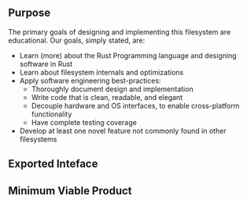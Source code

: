 ## Purpose

The primary goals of designing and implementing this filesystem are educational. Our goals, simply stated, are:
- Learn (more) about the Rust Programming language and designing software in Rust
- Learn about filesystem internals and optimizations
- Apply software engineering best-practices:
    - Thoroughly document design and implementation
    - Write code that is clean, readable, and elegant 
    - Decouple hardware and OS interfaces, to enable cross-platform functionality
    - Have complete testing coverage
- Develop at least one novel feature not commonly found in other filesystems

## Exported Inteface

## Minimum Viable Product

